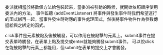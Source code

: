 委派就相當於將數個方法給包裝起來，當委派被引動的時候，就開始依照順序使用委派內的方法，
事件監聽 (addEventListener) 將事件與發生事件時我們希望運行的函式綁再一起。當事件發生時對應的事件處理函式，然後將事件物件作為參數傳遞給與之綁定的函式。

click事件是元素被點及後被觸發，可以作用在被點擊的元素上。submit事件在提交表單時觸發，在表單上點及提交或enter就能夠觸發submit事件。
可以說click在能被點擊的元素上都能用，但submit在表單的提交上才會觸發。
